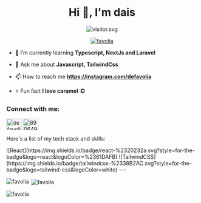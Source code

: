 <h1 align="center">Hi 👋, I'm dais</h1>
<p align="center"><img align="center" src="https://count.getloli.com/get/@favolia?theme=rule34" alt="visitor.svg"></p>

<p align="center"> <a href="https://github.com/ryo-ma/github-profile-trophy"><img src="https://github-profile-trophy.vercel.app/?username=favolia" alt="favolia" /></a> </p>

- 🌱 I’m currently learning **Typescript, NextJs and Laravel**

- 💬 Ask me about **Javascript, TailwindCss**

- 📫 How to reach me **https://instagram.com/defavolia**

- ⚡ Fun fact **I love caramel :D**

<h3 align="left">Connect with me:</h3>
<p align="left">
<a href="https://instagram.com/defavolia" target="blank"><img align="center" src="https://raw.githubusercontent.com/rahuldkjain/github-profile-readme-generator/master/src/images/icons/Social/instagram.svg" alt="defavolia" height="30" width="40" /></a>
<a href="https://discord.gg/890649181230862376" target="blank"><img align="center" src="https://raw.githubusercontent.com/rahuldkjain/github-profile-readme-generator/master/src/images/icons/Social/discord.svg" alt="890649181230862376" height="30" width="40" /></a>
</p>

<p>Here's a list of my tech stack and skills:</p>
![React](https://img.shields.io/badge/react-%2320232a.svg?style=for-the-badge&logo=react&logoColor=%2361DAFB)
![TailwindCSS](https://img.shields.io/badge/tailwindcss-%2338B2AC.svg?style=for-the-badge&logo=tailwind-css&logoColor=white)
---

<p><img align="left" src="https://github-readme-stats.vercel.app/api/top-langs?username=favolia&show_icons=true&locale=en&layout=compact" alt="favolia" /></p>

<p>&nbsp;<img align="center" src="https://github-readme-stats.vercel.app/api?username=favolia&show_icons=true&locale=en" alt="favolia" /></p>

<p><img align="center" src="https://github-readme-streak-stats.herokuapp.com/?user=favolia&" alt="favolia" /></p>
